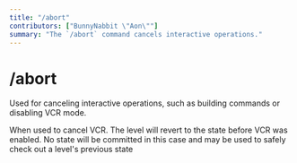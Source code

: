 ```yaml
---
title: "/abort"
contributors: ["BunnyNabbit \"Aon\""]
summary: "The `/abort` command cancels interactive operations."
---
```

# /abort
Used for canceling interactive operations, such as building commands or disabling VCR mode.

When used to cancel VCR. The level will revert to the state before VCR was enabled. No state will be committed in this case and may be used to safely check out a level's previous state
